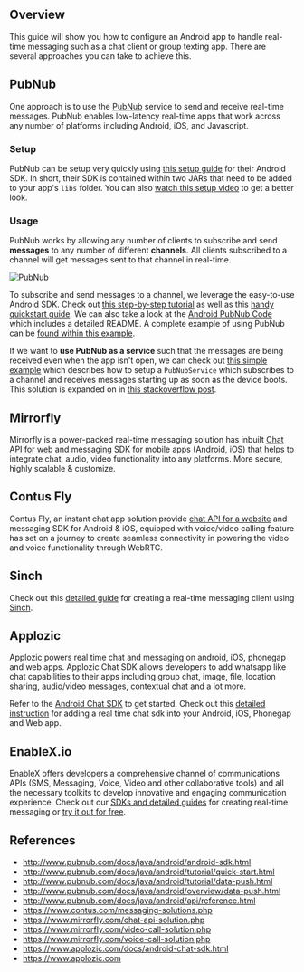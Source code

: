 ## Overview

This guide will show you how to configure an Android app to handle real-time messaging such as a chat client or group texting app. There are several approaches you can take to achieve this.

## PubNub

One approach is to use the [PubNub](http://www.pubnub.com/docs/java/android/android-sdk.html) service to send and receive real-time messages. PubNub enables low-latency real-time apps that work across any number of platforms including Android, iOS, and Javascript. 

### Setup

PubNub can be setup very quickly using [this setup guide](http://www.pubnub.com/docs/java/android/tutorial/data-push.html#_step_1_install_the_code) for their Android SDK. In short, their SDK is contained within two JARs that need to be added to your app's `libs` folder. You can also [watch this setup video](https://vimeo.com/95542286) to get a better look.

### Usage

PubNub works by allowing any number of clients to subscribe and send **messages** to any number of different **channels**. All clients subscribed to a channel will get messages sent to that channel in real-time.

![PubNub](http://pubnub.github.io/slides/workshop/pictures/broadcast.png)

To subscribe and send messages to a channel, we leverage the easy-to-use Android SDK. Check out [this step-by-step tutorial](http://www.pubnub.com/docs/java/android/tutorial/data-push.html#_step_2_access_the_api) as well as this [handy quickstart guide](http://www.pubnub.com/docs/java/android/tutorial/quick-start.html). We can also take a look at the [Android PubNub Code](https://github.com/pubnub/java/tree/master/android) which includes a detailed README. A complete example of using PubNub can be [found within this example](https://github.com/pubnub/java/tree/master/android/examples/PubnubExample/src/com/pubnub/examples/pubnubExample10).

If we want to **use PubNub as a service** such that the messages are being received even when the app isn't open, we can check out [this simple example](https://github.com/pubnub/java/tree/master/android/examples/SubscribeAtBoot/src/com/pubnub/examples/subscribeAtBoot) which describes how to setup a `PubNubService` which subscribes to a channel and receives messages starting up as soon as the device boots. This solution is expanded on in [this stackoverflow post](http://stackoverflow.com/a/9608967/313399).

## Mirrorfly

Mirrorfly is a power-packed real-time messaging solution has inbuilt [Chat API for web](https://www.mirrorfly.com/chat-api-solution.php) and messaging SDK for mobile apps (Android, iOS) that helps to integrate chat, audio, video functionality into any platforms. More secure, highly scalable & customize. 


## Contus Fly

Contus Fly, an instant chat app solution provide [chat API for a website](https://www.contus.com/messaging-solutions.php) and messaging SDK for Android & iOS, equipped with voice/video calling feature has set on a journey to create seamless connectivity in powering the video and voice functionality through WebRTC.

## Sinch

Check out this [detailed guide](http://sinch.github.io/android-messaging-tutorial/) for creating a real-time messaging client using [Sinch](http://www.sinch.com/docs/android/user-guide/).

## Applozic

Applozic powers real time chat and messaging on android, iOS, phonegap and web apps. Applozic Chat SDK allows developers to add whatsapp like chat capabilities to their apps including group chat, image, file, location sharing, audio/video messages, contextual chat and a lot more. 

Refer to the [Android Chat SDK](https://github.com/AppLozic/Applozic-Android-SDK) to get started. Check out this [detailed instruction](https://www.applozic.com/docs/) for adding a real time chat sdk into your Android, iOS, Phonegap and Web app.

## EnableX.io
EnableX offers developers a comprehensive channel of communications APIs (SMS, Messaging, Voice, Video and other collaborative tools) and all the necessary toolkits to develop innovative and engaging communication experience.
Check out our [SDKs and detailed guides](https://developer.enablex.io/) for creating real-time messaging or [try it out for free](https://www.enablex.io/cpaas/).


## References

* <http://www.pubnub.com/docs/java/android/android-sdk.html>
* <http://www.pubnub.com/docs/java/android/tutorial/quick-start.html>
* <http://www.pubnub.com/docs/java/android/tutorial/data-push.html>
* <http://www.pubnub.com/docs/java/android/overview/data-push.html>
* <http://www.pubnub.com/docs/java/android/api/reference.html>
* <https://www.contus.com/messaging-solutions.php>
* <https://www.mirrorfly.com/chat-api-solution.php>
* <https://www.mirrorfly.com/video-call-solution.php>
* <https://www.mirrorfly.com/voice-call-solution.php>
* <https://www.applozic.com/docs/android-chat-sdk.html>
* <https://www.applozic.com>